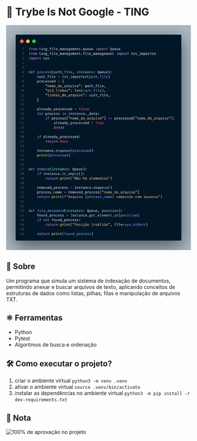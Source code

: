 # 🐍 Trybe Is Not Google - TING

![Project](./project.png)

## 📘 Sobre

Um programa que simula um sistema de indexação de documentos, permitindo anexar e buscar arquivos de texto, aplicando conceitos de estruturas de dados como listas, pilhas, filas e manipulação de arquivos TXT.

## ⚛️ Ferramentas

- Python
- Pytest
- Algoritmos de busca e ordenação

## 🛠️ Como executar o projeto?

1. criar o ambiente virtual
```python3 -m venv .venv```
2. ativar o ambiente virtual
```source .venv/bin/activate```
3. instalar as dependências no ambiente virtual
```python3 -m pip install -r dev-requirements.txt```

## 📝 Nota

![100% de aprovação no projeto](./grade.png)
